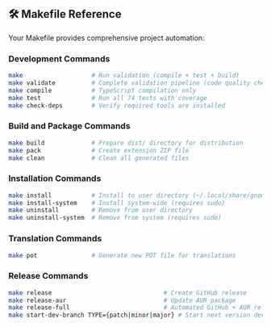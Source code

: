 ## 🛠 Makefile Reference

Your Makefile provides comprehensive project automation:

### Development Commands

```bash
make                   # Run validation (compile + test + build)
make validate          # Complete validation pipeline (code quality checks)
make compile           # TypeScript compilation only
make test              # Run all 74 tests with coverage
make check-deps        # Verify required tools are installed
```

### Build and Package Commands

```bash
make build             # Prepare dist/ directory for distribution
make pack              # Create extension ZIP file
make clean             # Clean all generated files
```

### Installation Commands

```bash
make install           # Install to user directory (~/.local/share/gnome-shell/extensions)
make install-system    # Install system-wide (requires sudo)
make uninstall         # Remove from user directory
make uninstall-system  # Remove from system (requires sudo)
```

### Translation Commands

```bash
make pot               # Generate new POT file for translations
```

### Release Commands

```bash
make release                               # Create GitHub release
make release-aur                           # Update AUR package
make release-full                          # Automated GitHub + AUR releases
make start-dev-branch TYPE={patch|minor|major} # Start next version development
```
